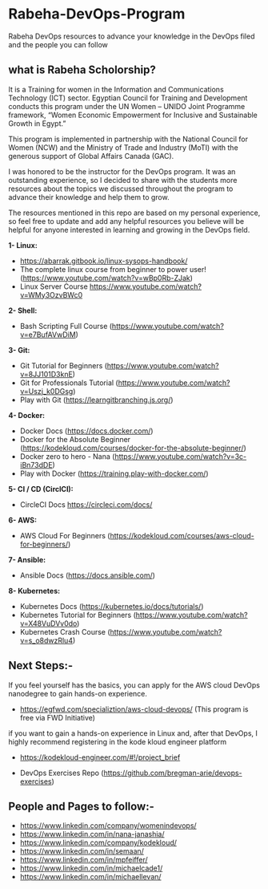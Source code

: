 # Rabeha-DevOps-Program
Rabeha DevOps resources to advance your knowledge in the DevOps filed and the people you can follow 

## what is Rabeha Scholorship?
It is a Training for women in the Information and Communications Technology (ICT) sector. Egyptian Council for Training and Development conducts this program under the UN Women – UNIDO Joint Programme framework, “Women Economic Empowerment for Inclusive and Sustainable Growth in Egypt.” <br/>

This program is implemented in partnership with the National Council for Women (NCW) and the Ministry of Trade and Industry (MoTI) with the generous support of Global Affairs Canada (GAC). <br/>

I was honored to be the instructor for the DevOps program. It was an outstanding experience, so I decided to share with the students more resources about the topics we discussed throughout the program to advance their knowledge and help them to grow.

The resources mentioned in this repo are based on my personal experience, so feel free to update and add any helpful resources you believe will be helpful for anyone interested in learning and growing in the DevOps field.

<strong>1- Linux: </strong>
- https://abarrak.gitbook.io/linux-sysops-handbook/
- The complete linux course from beginner to power user! (https://www.youtube.com/watch?v=wBp0Rb-ZJak)
- Linux Server Course https://www.youtube.com/watch?v=WMy3OzvBWc0

<strong>2- Shell: </strong>
- Bash Scripting Full Course (https://www.youtube.com/watch?v=e7BufAVwDiM)

<strong>3- Git: </strong>
- Git Tutorial for Beginners (https://www.youtube.com/watch?v=8JJ101D3knE)
- Git for Professionals Tutorial (https://www.youtube.com/watch?v=Uszj_k0DGsg)
- Play with Git (https://learngitbranching.js.org/)

<strong>4- Docker: </strong>
- Docker Docs (https://docs.docker.com/)
- Docker for the Absolute Beginner (https://kodekloud.com/courses/docker-for-the-absolute-beginner/)
- Docker zero to hero - Nana (https://www.youtube.com/watch?v=3c-iBn73dDE)
- Play with Docker (https://training.play-with-docker.com/)

<strong>5- CI / CD (CirclCI): </strong>
- CircleCI Docs https://circleci.com/docs/

<strong>6- AWS: </strong>
- AWS Cloud For Beginners (https://kodekloud.com/courses/aws-cloud-for-beginners/)

<strong>7- Ansible: </strong>
- Ansible Docs (https://docs.ansible.com/)

<strong>8- Kubernetes: </strong>
- Kubernetes Docs (https://kubernetes.io/docs/tutorials/)
- Kubernetes Tutorial for Beginners (https://www.youtube.com/watch?v=X48VuDVv0do)
- Kubernetes Crash Course (https://www.youtube.com/watch?v=s_o8dwzRlu4)


## Next Steps:- 
If you feel yourself has the basics, you can apply for the AWS cloud DevOps nanodegree to gain hands-on experience.
- https://egfwd.com/specializtion/aws-cloud-devops/ (This program is free via FWD Initiative)

if you want to gain a hands-on experience in Linux and, after that DevOps, I highly recommend registering in the kode kloud engineer platform 
- https://kodekloud-engineer.com/#!/project_brief

- DevOps Exercises Repo (https://github.com/bregman-arie/devops-exercises)

## People and Pages to follow:-
- https://www.linkedin.com/company/womenindevops/
- https://www.linkedin.com/in/nana-janashia/
- https://www.linkedin.com/company/kodekloud/
- https://www.linkedin.com/in/semaan/
- https://www.linkedin.com/in/mpfeiffer/
- https://www.linkedin.com/in/michaelcade1/
- https://www.linkedin.com/in/michaellevan/
